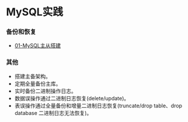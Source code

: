 # MySQL实践

### 备份和恢复
- [01-MySQL主从搭建](./01-MySQL主从搭建.md)


### 其他
- 搭建主备架构。
- 定期全量备份主库。
- 实时备份二进制操作日志。
- 数据误操作通过二进制日志恢复(delete/update)。
- 表误操作通过全量备份和增量二进制日志恢复(truncate/drop table、drop database 二进制日志无法恢复)。